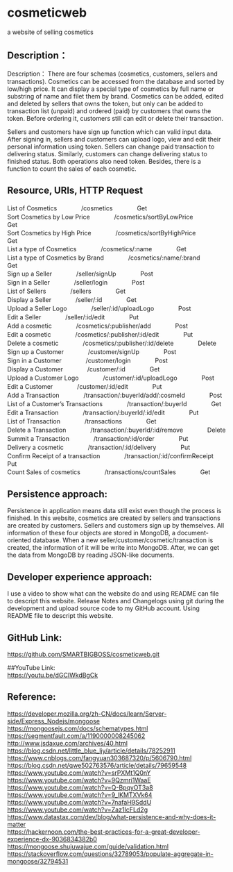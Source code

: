 # cosmeticweb
a website of selling cosmetics 

## Description：
Description： There are four schemas (cosmetics, customers, sellers and transactions). Cosmetics can be accessed from the database and sorted by low/high price. It can display a special type of cosmetics by full name or substring of name and filet them by brand. Cosmetics can be added, edited and deleted by sellers that owns the token, but only can be added to transaction list (unpaid) and ordered (paid) by customers that owns the token. Before ordering it, customers still can edit or delete their transaction.

Sellers and customers have sign up function which can valid input data. After signing in, sellers and customers can upload logo, view and edit their personal information using token. Sellers can change paid transaction to delivering status. Similarly, customers can change delivering status to finished status. Both operations also need token. Besides, there is a function to count the sales of each cosmetic. 

## Resource,	URIs,	HTTP Request
List of Cosmetics　　　　/cosmetics　　　　Get  
Sort Cosmetics by Low Price　　　　/cosmetics/sortByLowPrice　　　　Get  
Sort Cosmetics by High Price　　　　/cosmetics/sortByHighPrice　　　　Get  
List a type of Cosmetics　　　　/cosmetics/:name　　　　Get  
List a type of Cosmetics by Brand　　　　/cosmetics/:name/:brand　　　　Get  
Sign up a Seller　　　　/seller/signUp　　　　Post  
Sign in a Seller　　　　/seller/login　　　　Post  
List of Sellers　　　　/sellers　　　　Get  
Display a Seller　　　　/seller/:id　　　　Get  
Upload a Seller Logo　　　　/seller/:id/uploadLogo　　　　Post  
Edit a Seller　　　　/seller/:id/edit　　　　Put  
Add a cosmetic　　　　/cosmetics/:publisher/add　　　　Post  
Edit a cosmetic　　　　/cosmetics/:publisher/:id/edit　　　　Put  
Delete a cosmetic　　　　/cosmetics/:publisher/:id/delete　　　　Delete  
Sign up a Customer　　　　/customer/signUp　　　　Post  
Sign in a Customer　　　　/customer/login　　　　Post  
Display a Customer　　　　/customer/:id　　　　Get  
Upload a Customer Logo　　　　/customer/:id/uploadLogo　　　　Post  
Edit a Customer　　　　/customer/:id/edit　　　　Put  
Add a Transaction　　　　/transaction/:buyerId/add/:cosmeId　　　　Post  
List of a Customer’s Transactions　　　　/transaction/:buyerId　　　　Get  
Edit a Transaction　　　　/transaction/:buyerId/:id/edit　　　　Put  
List of Transaction　　　　/transactions　　　　Get  
Delete a Transaction　　　　/transaction/:buyerId/:id/remove　　　　Delete  
Summit a Transaction　　　　/transaction/:id/order　　　　Put  
Delivery a cosmetic　　　　/transaction/:id/delivery　　　　Put  
Confirm Receipt of a transaction　　　　/transaction/:id/confirmReceipt　　　　Put  
Count Sales of cosmetics　　　　/transactions/countSales　　　　Get

## Persistence approach: 
Persistence in application means data still exist even though the process is finished. In this website, cosmetics are created by sellers and transactions are created by customers. Sellers and customers sign up by themselves. All information of these four objects are stored in MongoDB, a document-oriented database. When a new seller/customer/cosmetic/transaction is created, the information of it will be write into MongoDB. After, we can get the data from MongoDB by reading JSON-like documents.

## Developer experience approach:  
I use a video to show what can the website do and using README can file to descript this website. Release Notes and Changelogs using git during the development and upload source code to my GitHub account. Using README file to descript this website.

## GitHub Link: 
https://github.com/SMARTBIGBOSS/cosmeticweb.git

##YouTube Link:  
https://youtu.be/dGCIWkdBgCk

## Reference:
https://developer.mozilla.org/zh-CN/docs/learn/Server-side/Express_Nodejs/mongoose  
https://mongoosejs.com/docs/schematypes.html  
https://segmentfault.com/a/1190000008245062  
http://www.jsdaxue.com/archives/40.html  
https://blog.csdn.net/little_blue_ljy/article/details/78252911  
https://www.cnblogs.com/fangyuan303687320/p/5606790.html  
https://blog.csdn.net/qwe502763576/article/details/79659548  
https://www.youtube.com/watch?v=srPXMt1Q0nY  
https://www.youtube.com/watch?v=9Qzmri1WaaE  
https://www.youtube.com/watch?v=Q-BpqyOT3a8  
https://www.youtube.com/watch?v=9_lKMTXVk64  
https://www.youtube.com/watch?v=7nafaH9SddU  
https://www.youtube.com/watch?v=Zaz1IcFLd2g  
https://www.datastax.com/dev/blog/what-persistence-and-why-does-it-matter  
https://hackernoon.com/the-best-practices-for-a-great-developer-experience-dx-9036834382b0  
https://mongoose.shujuwajue.com/guide/validation.html  
https://stackoverflow.com/questions/32789053/populate-aggregate-in-mongoose/32794531 
